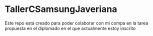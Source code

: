 # TallerCSamsungJaveriana
Este repo está creado para poder colaborar con mi compa en la tarea propuesta en el diplomado en el que actualmente estoy inscrito

